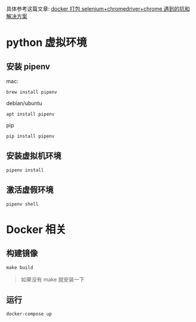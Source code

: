 具体参考这篇文章: [docker 打包 selenium+chromedriver+chrome 遇到的坑和解决方案](https://segmentfault.com/a/1190000042181376)

# python 虚拟环境

## 安装 pipenv

mac:

```shell
brew install pipenv
```

debian/ubuntu

```shell
apt install pipenv
```

pip

```shell
pip install pipenv
```

## 安装虚拟机环境

```shell
pipenv install
```

## 激活虚假环境

```shell
pipenv shell
```



# Docker 相关

## 构建镜像
```
make build
```
> 如果没有 make 就安装一下

## 运行

```shell
docker-compose up
```